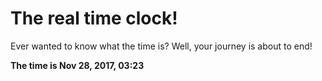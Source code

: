 # The real time clock!

Ever wanted to know what the time is? Well, your journey is about to end!

**The time is Nov 28, 2017, 03:23**
